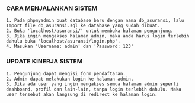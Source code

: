 ### CARA MENJALANKAN SISTEM
    
    1. Pada phpmyadmin buat database baru dengan nama db_asuransi, lalu Import file db_asuransi.sql ke database yang sudah dibuat.
    2. Buka 'localhost/asuransi/' untuk membuka halaman pengunjung.
    3. Jika ingin mengakses halaman admin, maka anda harus login terlebih dahulu buka 'localhost/asuransi/login.php'.
    4. Masukan 'Username: admin' dan 'Password: 123'

### UPDATE KINERJA SISTEM

    1. Pengunjung dapat mengisi form pendaftaran.
    2. Admin dapat melakukan login ke halaman admin.
    3. Jika ada user yang ingin mengakses semua halaman admin seperti dashboard, profil dan lain-lain, tanpa login terlebih dahulu. Maka user tersebut akan langsung di redirect ke halaman login.